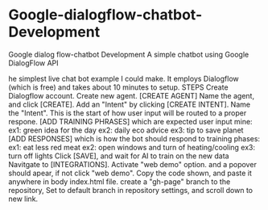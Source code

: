 # Google-dialogflow-chatbot-Development
Google dialog flow-chatbot Development
A simple chatbot using Google DialogFlow API

he simplest live chat bot example I could make.
It employs Dialogflow (which is free) and takes about 10 minutes to setup.
STEPS
Create Dialogflow account.
Create new agent. [CREATE AGENT]
Name the agent, and click [CREATE].
Add an "Intent" by clicking [CREATE INTENT].
Name the "Intent". This is the start of how user input will be routed to a proper respone.
[ADD TRAINING PHRASES] which are expected user input mine:
ex1: green idea for the day
ex2: daily eco advice
ex3: tip to save planet
[ADD RESPONSES] which is how the bot should respond to training phases:
ex1: eat less red meat
ex2: open windows and turn of heating/cooling
ex3: turn off lights
Click [SAVE], and wait for AI to train on the new data
Navitgate to [INTEGRATIONS].
Activate "web demo" option. and a popover should apear, if not click "web demo".
Copy the code shown, and paste it anywhere in body index.html file.
create a "gh-page" branch to the repository,
Set to default branch in repository settings, and scroll down to new link.
